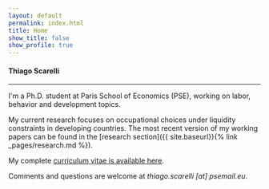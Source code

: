```yaml
---
layout: default
permalink: index.html
title: Home
show_title: false
show_profile: true
---
```


#### Thiago Scarelli

<hr>

I'm a Ph.D. student at Paris School of Economics (PSE), working on labor, behavior and development topics.

My current research focuses on occupational choices under liquidity constraints in developing countries. The most recent version of my working papers can be found in the [research section]({{ site.baseurl}}{% link _pages/research.md %}).

My complete [curriculum vitae is available here](../docs/2020_cv_thiago_scarelli.pdf).

Comments and questions are welcome at <em>thiago.scarelli [at] psemail.eu</em>.

<!---
<br>

#### Updates

<hr>

<ul>
  {% for post in site.posts limit:3 %}
    <li>
      <a href="{{ post.url }}">{{ post.title }}</a>
    </li>
  {% endfor %}
</ul>


{% for post in site.posts limit:3 %}
{% include components/post-card.html %}
{% endfor %}
--->
